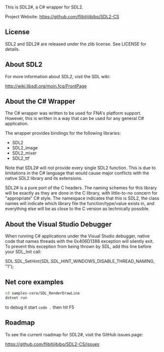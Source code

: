 This is SDL2#, a C# wrapper for SDL2.

Project Website: https://github.com/flibitijibibo/SDL2-CS

License
-------
SDL2 and SDL2# are released under the zlib license. See LICENSE for details.

About SDL2
----------
For more information about SDL2, visit the SDL wiki:

http://wiki.libsdl.org/moin.fcg/FrontPage

About the C# Wrapper
--------------------
The C# wrapper was written to be used for FNA's platform support. However, this
is written in a way that can be used for any general C# application.

The wrapper provides bindings for the following libraries:
- SDL2
- SDL2_image
- SDL2_mixer
- SDL2_ttf

Note that SDL2# will not provide every single SDL2 function. This is due to
limitations in the C# language that would cause major conflicts with the native
SDL2 library and its extensions.

SDL2# is a pure port of the C headers. The naming schemes for this library will
be exactly as they are done in the C library, with little-to-no concern for
"appropriate" C# style. The namespace indicates that this is SDL2, the class
names will indicate which library file the function/type/value exists in, and
everything else will be as close to the C version as technically possible.

About the Visual Studio Debugger
--------------------------------
When running C# applications under the Visual Studio debugger, native code that
names threads with the 0x406D1388 exception will silently exit. To prevent this
exception from being thrown by SDL, add this line before your SDL_Init call:

SDL.SDL_SetHint(SDL.SDL_HINT_WINDOWS_DISABLE_THREAD_NAMING, "1");

Net core examples
-----------------

```sh
cd samples-core/SDL_RenderDrawLine
dotnet run
```

to debug it start `code .` then hit F5

Roadmap
-------
To see the current roadmap for SDL2#, visit the GitHub issues page:

https://github.com/flibitijibibo/SDL2-CS/issues
